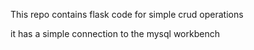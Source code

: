 This repo contains flask code for simple crud operations

it has a simple connection to the mysql workbench
